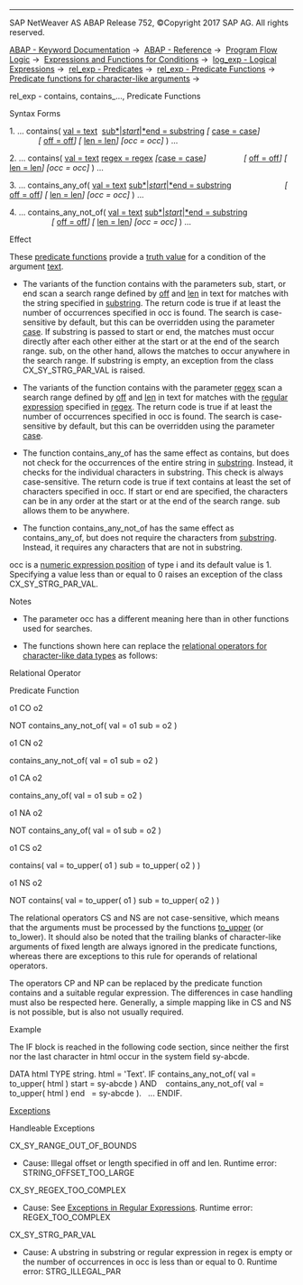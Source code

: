  

* * *

SAP NetWeaver AS ABAP Release 752, ©Copyright 2017 SAP AG. All rights reserved.

[ABAP - Keyword Documentation](https://help.sap.com/doc/abapdocu_752_index_htm/7.52/en-US/abenabap.htm) →  [ABAP - Reference](https://help.sap.com/doc/abapdocu_752_index_htm/7.52/en-US/abenabap_reference.htm) →  [Program Flow Logic](https://help.sap.com/doc/abapdocu_752_index_htm/7.52/en-US/abenabap_flow_logic.htm) →  [Expressions and Functions for Conditions](https://help.sap.com/doc/abapdocu_752_index_htm/7.52/en-US/abenlogical_expr_func.htm) →  [log\_exp - Logical Expressions](https://help.sap.com/doc/abapdocu_752_index_htm/7.52/en-US/abenlogexp.htm) →  [rel\_exp - Predicates](https://help.sap.com/doc/abapdocu_752_index_htm/7.52/en-US/abenpredicate.htm) →  [rel\_exp - Predicate Functions](https://help.sap.com/doc/abapdocu_752_index_htm/7.52/en-US/abenpredicate_functions.htm) →  [Predicate functions for character-like arguments](https://help.sap.com/doc/abapdocu_752_index_htm/7.52/en-US/abenpredicate_functions_strgs.htm) → 

rel\_exp - contains, contains\_..., Predicate Functions

Syntax Forms

1\. ... contains( [val = text](https://help.sap.com/doc/abapdocu_752_index_htm/7.52/en-US/abenstring_functions_val.htm)  [sub*|*start*|*end = substring](https://help.sap.com/doc/abapdocu_752_index_htm/7.52/en-US/abenstring_functions_sub.htm) *\[* [case = case](https://help.sap.com/doc/abapdocu_752_index_htm/7.52/en-US/abenstring_functions_case.htm)*\]*
                *\[* [off = off](https://help.sap.com/doc/abapdocu_752_index_htm/7.52/en-US/abenstring_functions_off_len.htm)*\]* *\[* [len = len](https://help.sap.com/doc/abapdocu_752_index_htm/7.52/en-US/abenstring_functions_off_len.htm)*\]* *\[*occ = occ*\]* ) ...

2\. ... contains( [val = text](https://help.sap.com/doc/abapdocu_752_index_htm/7.52/en-US/abenstring_functions_val.htm) [regex = regex](https://help.sap.com/doc/abapdocu_752_index_htm/7.52/en-US/abenstring_functions_regex.htm) *\[*[case = case](https://help.sap.com/doc/abapdocu_752_index_htm/7.52/en-US/abenstring_functions_case.htm)*\]*
                *\[* [off = off](https://help.sap.com/doc/abapdocu_752_index_htm/7.52/en-US/abenstring_functions_off_len.htm)*\]* *\[* [len = len](https://help.sap.com/doc/abapdocu_752_index_htm/7.52/en-US/abenstring_functions_off_len.htm)*\]* *\[*occ = occ*\]* ) ...

3\. ... contains\_any\_of( [val = text](https://help.sap.com/doc/abapdocu_752_index_htm/7.52/en-US/abenstring_functions_val.htm) [sub*|*start*|*end = substring](https://help.sap.com/doc/abapdocu_752_index_htm/7.52/en-US/abenstring_functions_sub.htm)
                       *\[* [off = off](https://help.sap.com/doc/abapdocu_752_index_htm/7.52/en-US/abenstring_functions_off_len.htm)*\]* *\[* [len = len](https://help.sap.com/doc/abapdocu_752_index_htm/7.52/en-US/abenstring_functions_off_len.htm)*\]* *\[*occ = occ*\]* ) ...

4\. ... contains\_any\_not\_of( [val = text](https://help.sap.com/doc/abapdocu_752_index_htm/7.52/en-US/abenstring_functions_val.htm) [sub*|*start*|*end = substring](https://help.sap.com/doc/abapdocu_752_index_htm/7.52/en-US/abenstring_functions_sub.htm)
                           *\[* [off = off](https://help.sap.com/doc/abapdocu_752_index_htm/7.52/en-US/abenstring_functions_off_len.htm)*\]* *\[* [len = len](https://help.sap.com/doc/abapdocu_752_index_htm/7.52/en-US/abenstring_functions_off_len.htm)*\]* *\[*occ = occ*\]* ) ...

Effect

These [predicate functions](https://help.sap.com/doc/abapdocu_752_index_htm/7.52/en-US/abenpredicate_function_glosry.htm "Glossary Entry") provide a [truth value](https://help.sap.com/doc/abapdocu_752_index_htm/7.52/en-US/abenlogical_value_glosry.htm "Glossary Entry") for a condition of the argument [text](https://help.sap.com/doc/abapdocu_752_index_htm/7.52/en-US/abenstring_functions_val.htm).

-   The variants of the function contains with the parameters sub, start, or end scan a search range defined by [off](https://help.sap.com/doc/abapdocu_752_index_htm/7.52/en-US/abenstring_functions_off_len.htm) and [len](https://help.sap.com/doc/abapdocu_752_index_htm/7.52/en-US/abenstring_functions_off_len.htm) in text for matches with the string specified in [substring](https://help.sap.com/doc/abapdocu_752_index_htm/7.52/en-US/abenstring_functions_sub.htm). The return code is true if at least the number of occurrences specified in occ is found. The search is case-sensitive by default, but this can be overridden using the parameter [case](https://help.sap.com/doc/abapdocu_752_index_htm/7.52/en-US/abenstring_functions_case.htm). If substring is passed to start or end, the matches must occur directly after each other either at the start or at the end of the search range. sub, on the other hand, allows the matches to occur anywhere in the search range. If substring is empty, an exception from the class CX\_SY\_STRG\_PAR\_VAL is raised.

-   The variants of the function contains with the parameter [regex](https://help.sap.com/doc/abapdocu_752_index_htm/7.52/en-US/abenstring_functions_regex.htm) scan a search range defined by [off](https://help.sap.com/doc/abapdocu_752_index_htm/7.52/en-US/abenstring_functions_off_len.htm) and [len](https://help.sap.com/doc/abapdocu_752_index_htm/7.52/en-US/abenstring_functions_off_len.htm) in text for matches with the [regular expression](https://help.sap.com/doc/abapdocu_752_index_htm/7.52/en-US/abenregex_syntax.htm) specified in [regex](https://help.sap.com/doc/abapdocu_752_index_htm/7.52/en-US/abenstring_functions_regex.htm). The return code is true if at least the number of occurrences specified in occ is found. The search is case-sensitive by default, but this can be overridden using the parameter [case](https://help.sap.com/doc/abapdocu_752_index_htm/7.52/en-US/abenstring_functions_case.htm).

-   The function contains\_any\_of has the same effect as contains, but does not check for the occurrences of the entire string in [substring](https://help.sap.com/doc/abapdocu_752_index_htm/7.52/en-US/abenstring_functions_sub.htm). Instead, it checks for the individual characters in substring. This check is always case-sensitive. The return code is true if text contains at least the set of characters specified in occ. If start or end are specified, the characters can be in any order at the start or at the end of the search range. sub allows them to be anywhere.

-   The function contains\_any\_not\_of has the same effect as contains\_any\_of, but does not require the characters from [substring](https://help.sap.com/doc/abapdocu_752_index_htm/7.52/en-US/abenstring_functions_sub.htm). Instead, it requires any characters that are not in substring.

occ is a [numeric expression position](https://help.sap.com/doc/abapdocu_752_index_htm/7.52/en-US/abennumerical_expr_position_glosry.htm "Glossary Entry") of type i and its default value is 1. Specifying a value less than or equal to 0 raises an exception of the class CX\_SY\_STRG\_PAR\_VAL.

Notes

-   The parameter occ has a different meaning here than in other functions used for searches.

-   The functions shown here can replace the [relational operators for character-like data types](https://help.sap.com/doc/abapdocu_752_index_htm/7.52/en-US/abenlogexp_strings.htm) as follows:

‏Relational Operator

Predicate Function

o1 CO o2

NOT contains\_any\_not\_of( val = o1 sub = o2 )

o1 CN o2

contains\_any\_not\_of( val = o1 sub = o2 )

o1 CA o2

contains\_any\_of( val = o1 sub = o2 )

o1 NA o2

NOT contains\_any\_of( val = o1 sub = o2 )

o1 CS o2

contains( val = to\_upper( o1 ) sub = to\_upper( o2 ) )

o1 NS o2

NOT contains( val = to\_upper( o1 ) sub = to\_upper( o2 ) )

The relational operators CS and NS are not case-sensitive, which means that the arguments must be processed by the functions [to\_upper](https://help.sap.com/doc/abapdocu_752_index_htm/7.52/en-US/abencase_functions.htm) (or to\_lower). It should also be noted that the trailing blanks of character-like arguments of fixed length are always ignored in the predicate functions, whereas there are exceptions to this rule for operands of relational operators.

The operators CP and NP can be replaced by the predicate function contains and a suitable regular expression. The differences in case handling must also be respected here. Generally, a simple mapping like in CS and NS is not possible, but is also not usually required.

Example

The IF block is reached in the following code section, since neither the first nor the last character in html occur in the system field sy-abcde.

DATA html TYPE string.
html = '<body>Text</body>'.
IF contains\_any\_not\_of( val = to\_upper( html ) start = sy-abcde ) AND
   contains\_any\_not\_of( val = to\_upper( html ) end   = sy-abcde ).
  ...
ENDIF.

[Exceptions](https://help.sap.com/doc/abapdocu_752_index_htm/7.52/en-US/abenabap_language_exceptions.htm)

Handleable Exceptions

CX\_SY\_RANGE\_OUT\_OF\_BOUNDS

-   Cause: Illegal offset or length specified in off and len.
    Runtime error: STRING\_OFFSET\_TOO\_LARGE
    

CX\_SY\_REGEX\_TOO\_COMPLEX

-   Cause: See [Exceptions in Regular Expressions](https://help.sap.com/doc/abapdocu_752_index_htm/7.52/en-US/abenregex_exceptions.htm).
    Runtime error: REGEX\_TOO\_COMPLEX
    

CX\_SY\_STRG\_PAR\_VAL

-   Cause: A ubstring in substring or regular expression in regex is empty or the number of occurrences in occ is less than or equal to 0.
    Runtime error: STRG\_ILLEGAL\_PAR